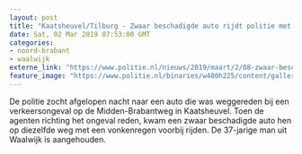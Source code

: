 ```yaml
---
layout: post
title: "Kaatsheuvel/Tilburg - Zwaar beschadigde auto rijdt politie met vonkenregen voorbij"
date: Sat, 02 Mar 2019 07:53:00 GMT
categories: 
- noord-brabant 
- waalwijk 
externe_link: "https://www.politie.nl/nieuws/2019/maart/2/08-zwaar-beschadigde-auto-rijdt-politie-met-vonkenregen-voorbij.html"
feature_image: "https://www.politie.nl/binaries/w400h225/content/gallery/politie/nieuws/2019/maart/08-zw/auto.jpg"
---
```


De politie zocht afgelopen nacht naar een auto die was weggereden bij een verkeersongeval op de Midden-Brabantweg in Kaatsheuvel. Toen de agenten richting het ongeval reden, kwam een zwaar beschadigde auto hen op diezelfde weg met een vonkenregen voorbij rijden. De 37-jarige man uit Waalwijk is aangehouden.
